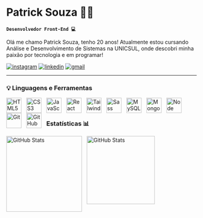 # Patrick Souza 👨‍💻

**`Desenvolvedor Front-End 💻`**

Olá me chamo Patrick Souza, tenho 20 anos! Atualmente estou cursando Análise e Desenvolvimento de Sistemas na UNICSUL, onde descobri minha paixão por tecnologia e em programar!

<p align="left">
      <a href="https://www.instagram.com/pk_souzx/">
         <img alt="instagram" 
         title="Me siga no Instagram!"
         src="https://img.shields.io/badge/Instagram-E4705F?style=for-the-badge&logo=instagram&logoColor=white"/></a> 
      <a href="https://www.linkedin.com/in/patrick-souza-8b4966290/">
         <img alt="linkedin" 
         title="Meu LinkedIn" 
         src="https://img.shields.io/badge/LinkedIn-0077B5?style=for-the-badge&logo=linkedin&logoColor=white"/></a> 
      <a href="mailto:patricksa2004@gmail.com">
         <img alt="gmail" 
        title="Contato" 
        src="https://img.shields.io/badge/Gmail-D14836?style=for-the-badge&logo=gmail&logoColor=white
         "/></a>
   </p>

---

### 💡 Linguagens e Ferramentas 
      
   <img src="https://cdn.jsdelivr.net/gh/devicons/devicon@latest/icons/html5/html5-original.svg"
         align="left"
         alt="HTML5"
         title="HTML5"
         width="40px"
         style="padding-right: 10px;" />
         <img src="https://cdn.jsdelivr.net/gh/devicons/devicon@latest/icons/css3/css3-original.svg"
         align="left"
         alt="CSS3"
         title="CSS3"
         width="40px"
         style="padding-right: 10px;" />
         <img src="https://cdn.jsdelivr.net/gh/devicons/devicon@latest/icons/javascript/javascript-original.svg"
         align="left"
         alt="JavaScript"
         title="JavaScript"
         width="40px"
         style="padding-right: 10px;" />
         <img src="https://cdn.jsdelivr.net/gh/devicons/devicon@latest/icons/react/react-original.svg"
         align="left"
         alt="React"
         title="React"
         width="40px"
         style="padding-right: 10px;" />
         <img src="https://cdn.jsdelivr.net/gh/devicons/devicon@latest/icons/tailwindcss/tailwindcss-original.svg"
         align="left"
         alt="TailwindCSS"
         title="TailwindCSS"
         width="40px"
         style="padding-right: 10px;" />
         <img src="https://cdn.jsdelivr.net/gh/devicons/devicon@latest/icons/sass/sass-original.svg"
         align="left"
         alt="Sass"
         title="Sass"
         width="40px"
         style="padding-right: 10px;" />
         <img src="https://cdn.jsdelivr.net/gh/devicons/devicon@latest/icons/mysql/mysql-plain-wordmark.svg"
         align="left"
         alt="MySQL"
         title="MySQL"
         width="40px"
         style="padding-right: 10px;" />
         <img src="https://cdn.jsdelivr.net/gh/devicons/devicon@latest/icons/mongodb/mongodb-original-wordmark.svg"
         align="left"
         alt="MongoDB"
         title="MongoDB"
         width="40px"
         style="padding-right: 10px;" />
         <img src="https://cdn.jsdelivr.net/gh/devicons/devicon@latest/icons/nodejs/nodejs-original.svg"
         align="left"
         alt="Node"
         title="Node"
         width="40px"
         style="padding-right: 10px;" />
         <img src="https://cdn.jsdelivr.net/gh/devicons/devicon@latest/icons/git/git-original.svg"
         align="left"
         alt="Git"
         title="Git"
         width="40px"
         style="padding-right: 10px;" />
         <img src="https://cdn.jsdelivr.net/gh/devicons/devicon@latest/icons/github/github-original.svg"
         align="left"
         alt="GitHub"
         title="GitHub"
         width="40px"
         style="padding-right: 10px;" />
          
   <br>
   <br>

   ### Estatísticas 📊

   <img src="https://github-readme-stats.vercel.app/api?username=PatrickSouza2245&show_icons=true&theme=onedark&include_all_commits=true&locale=pt-br"
         align="left"
         alt="GitHub Stats"
         height="200"
         style="padding-right: 10px;" />

   <img src="https://github-readme-stats.vercel.app/api/top-langs/?username=patricksouza2245&layout=compact&theme=onedark&locale=pt-br&custom_title=Tecnologias&langs_count=6"
         align="left"
         alt="GitHub Stats"
         height="180"
         style="padding-right: 10px;" />
